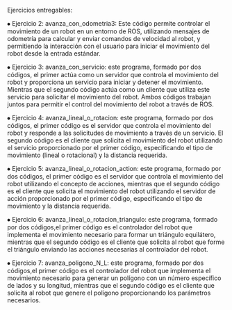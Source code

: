 Ejercicios entregables:

⦁	Ejercicio 2: avanza_con_odometria3: Este código permite controlar el movimiento de un robot en un entorno de ROS, utilizando mensajes de odometría para calcular y enviar comandos de velocidad al robot, y permitiendo la interacción con el usuario para iniciar el movimiento del robot desde la entrada estándar.

⦁	Ejercicio 3: avanza_con_servicio: este programa, formado por dos códigos, el primer  actúa como un servidor que controla el movimiento del robot y proporciona un servicio para iniciar y detener el movimiento. Mientras que el segundo código actúa como un cliente que utiliza este servicio para solicitar el movimiento del robot. Ambos códigos trabajan juntos para permitir el control del movimiento del robot a través de ROS.

⦁	Ejercicio 4: avanza_lineal_o_rotacion: este programa, formado por dos códigos,  el primer código es el servidor que controla el movimiento del robot y responde a las solicitudes de movimiento a través de un servicio. El segundo código es el cliente que solicita el movimiento del robot utilizando el servicio proporcionado por el primer código, especificando el tipo de movimiento (lineal o rotacional) y la distancia requerida.

⦁	Ejercicio 5: avanza_lineal_o_rotacion_action: este programa, formado por dos códigos,  el primer código es el servidor que controla el movimiento del robot utilizando el concepto de acciones, mientras que el segundo código es el cliente que solicita el movimiento del robot utilizando el servidor de acción proporcionado por el primer código, especificando el tipo de movimiento y la distancia requerida.

⦁	Ejercicio 6: avanza_lineal_o_rotacion_triangulo: este programa, formado por dos códigos,el primer código es el controlador del robot que implementa el movimiento necesario para formar un triángulo equilátero, mientras que el segundo código es el cliente que solicita al robot que forme el triángulo enviando las acciones necesarias al controlador del robot.

⦁	Ejercicio 7: avanza_poligono_N_L: este programa, formado por dos códigos,el primer código es el controlador del robot que implementa el movimiento necesario para generar un polígono con un número específico de lados y su longitud, mientras que el segundo código es el cliente que solicita al robot que genere el polígono proporcionando los parámetros necesarios.
